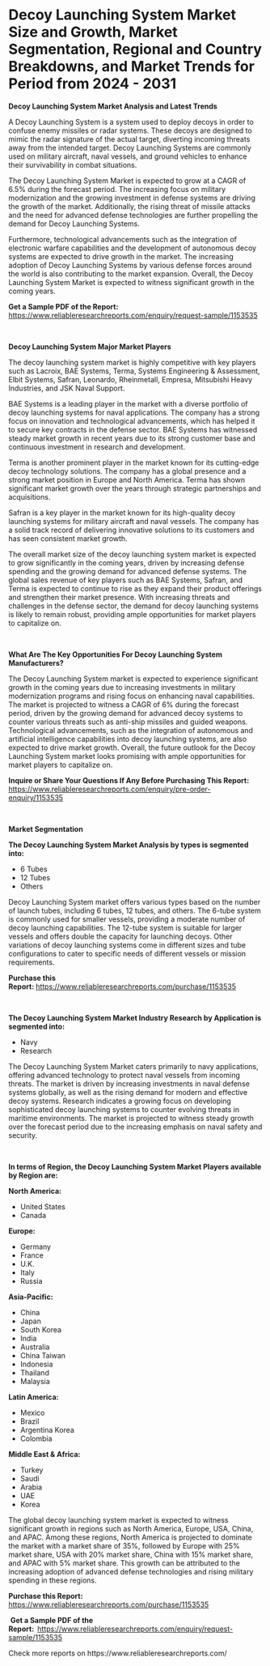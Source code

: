 <p><h1>Decoy Launching System Market Size and Growth, Market Segmentation, Regional and Country Breakdowns, and Market Trends for Period from 2024 -  2031</h1></p><p><strong>Decoy Launching System Market Analysis and Latest Trends</strong></p>
<p><p>A Decoy Launching System is a system used to deploy decoys in order to confuse enemy missiles or radar systems. These decoys are designed to mimic the radar signature of the actual target, diverting incoming threats away from the intended target. Decoy Launching Systems are commonly used on military aircraft, naval vessels, and ground vehicles to enhance their survivability in combat situations.</p><p>The Decoy Launching System Market is expected to grow at a CAGR of 6.5% during the forecast period. The increasing focus on military modernization and the growing investment in defense systems are driving the growth of the market. Additionally, the rising threat of missile attacks and the need for advanced defense technologies are further propelling the demand for Decoy Launching Systems.</p><p>Furthermore, technological advancements such as the integration of electronic warfare capabilities and the development of autonomous decoy systems are expected to drive growth in the market. The increasing adoption of Decoy Launching Systems by various defense forces around the world is also contributing to the market expansion. Overall, the Decoy Launching System Market is expected to witness significant growth in the coming years.</p></p>
<p><strong>Get a Sample PDF of the Report:&nbsp;</strong> <a href="https://www.reliableresearchreports.com/enquiry/request-sample/1153535">https://www.reliableresearchreports.com/enquiry/request-sample/1153535</a></p>
<p>&nbsp;</p>
<p><strong>Decoy Launching System Major Market Players</strong></p>
<p><p>The decoy launching system market is highly competitive with key players such as Lacroix, BAE Systems, Terma, Systems Engineering & Assessment, Elbit Systems, Safran, Leonardo, Rheinmetall, Empresa, Mitsubishi Heavy Industries, and JSK Naval Support.</p><p>BAE Systems is a leading player in the market with a diverse portfolio of decoy launching systems for naval applications. The company has a strong focus on innovation and technological advancements, which has helped it to secure key contracts in the defense sector. BAE Systems has witnessed steady market growth in recent years due to its strong customer base and continuous investment in research and development.</p><p>Terma is another prominent player in the market known for its cutting-edge decoy technology solutions. The company has a global presence and a strong market position in Europe and North America. Terma has shown significant market growth over the years through strategic partnerships and acquisitions.</p><p>Safran is a key player in the market known for its high-quality decoy launching systems for military aircraft and naval vessels. The company has a solid track record of delivering innovative solutions to its customers and has seen consistent market growth.</p><p>The overall market size of the decoy launching system market is expected to grow significantly in the coming years, driven by increasing defense spending and the growing demand for advanced defense systems. The global sales revenue of key players such as BAE Systems, Safran, and Terma is expected to continue to rise as they expand their product offerings and strengthen their market presence. With increasing threats and challenges in the defense sector, the demand for decoy launching systems is likely to remain robust, providing ample opportunities for market players to capitalize on.</p></p>
<p>&nbsp;</p>
<p><strong>What Are The Key Opportunities For Decoy Launching System Manufacturers?</strong></p>
<p><p>The Decoy Launching System market is expected to experience significant growth in the coming years due to increasing investments in military modernization programs and rising focus on enhancing naval capabilities. The market is projected to witness a CAGR of 6% during the forecast period, driven by the growing demand for advanced decoy systems to counter various threats such as anti-ship missiles and guided weapons. Technological advancements, such as the integration of autonomous and artificial intelligence capabilities into decoy launching systems, are also expected to drive market growth. Overall, the future outlook for the Decoy Launching System market looks promising with ample opportunities for market players to capitalize on.</p></p>
<p><strong>Inquire or Share Your Questions If Any Before Purchasing This Report:</strong> <a href="https://www.reliableresearchreports.com/enquiry/pre-order-enquiry/1153535">https://www.reliableresearchreports.com/enquiry/pre-order-enquiry/1153535</a></p>
<p>&nbsp;</p>
<p><strong>Market Segmentation</strong></p>
<p><strong>The Decoy Launching System Market Analysis by types is segmented into:</strong></p>
<p><ul><li>6 Tubes</li><li>12 Tubes</li><li>Others</li></ul></p>
<p><p>Decoy Launching System market offers various types based on the number of launch tubes, including 6 tubes, 12 tubes, and others. The 6-tube system is commonly used for smaller vessels, providing a moderate number of decoy launching capabilities. The 12-tube system is suitable for larger vessels and offers double the capacity for launching decoys. Other variations of decoy launching systems come in different sizes and tube configurations to cater to specific needs of different vessels or mission requirements.</p></p>
<p><strong>Purchase this Report:&nbsp;</strong><a href="https://www.reliableresearchreports.com/purchase/1153535">https://www.reliableresearchreports.com/purchase/1153535</a></p>
<p>&nbsp;</p>
<p><strong>The Decoy Launching System Market Industry Research by Application is segmented into:</strong></p>
<p><ul><li>Navy</li><li>Research</li></ul></p>
<p><p>The Decoy Launching System Market caters primarily to navy applications, offering advanced technology to protect naval vessels from incoming threats. The market is driven by increasing investments in naval defense systems globally, as well as the rising demand for modern and effective decoy systems. Research indicates a growing focus on developing sophisticated decoy launching systems to counter evolving threats in maritime environments. The market is projected to witness steady growth over the forecast period due to the increasing emphasis on naval safety and security.</p></p>
<p>&nbsp;</p>
<p><strong>In terms of Region, the Decoy Launching System Market Players available by Region are:</strong></p>
<p>
    <p> <strong> North America: </strong>
        <ul>
            <li>United States</li>
            <li>Canada</li>
        </ul>
        </p> 
    <p> <strong> Europe: </strong>
        <ul>
            <li>Germany</li>
            <li>France</li>
            <li>U.K.</li>
            <li>Italy</li>
            <li>Russia</li>
        </ul>
        </p> 
    <p> <strong> Asia-Pacific: </strong>
        <ul>
            <li>China</li>
            <li>Japan</li>
            <li>South Korea</li>
            <li>India</li>
            <li>Australia</li>
            <li>China Taiwan</li>
            <li>Indonesia</li>
            <li>Thailand</li>
            <li>Malaysia</li>
        </ul>
        </p> 
    <p> <strong> Latin America: </strong>
        <ul>
            <li>Mexico</li>
            <li>Brazil</li>
            <li>Argentina Korea</li>
            <li>Colombia</li>
        </ul>
        </p> 
    <p> <strong> Middle East & Africa: </strong>
        <ul>
            <li>Turkey</li>
            <li>Saudi</li>
            <li>Arabia</li>
            <li>UAE</li>
            <li>Korea</li>
        </ul>
    </p>
    </p>
<p><p>The global decoy launching system market is expected to witness significant growth in regions such as North America, Europe, USA, China, and APAC. Among these regions, North America is projected to dominate the market with a market share of 35%, followed by Europe with 25% market share, USA with 20% market share, China with 15% market share, and APAC with 5% market share. This growth can be attributed to the increasing adoption of advanced defense technologies and rising military spending in these regions.</p></p>
<p><strong>Purchase this Report: </strong><a href="https://www.reliableresearchreports.com/purchase/1153535">https://www.reliableresearchreports.com/purchase/1153535</a></p>
<p>&nbsp;<strong>Get a Sample PDF of the Report:&nbsp;&nbsp;</strong><a href="https://www.reliableresearchreports.com/enquiry/request-sample/1153535">https://www.reliableresearchreports.com/enquiry/request-sample/1153535</a></p>
<p><strong></strong></p>
<p>Check more reports on https://www.reliableresearchreports.com/</p>